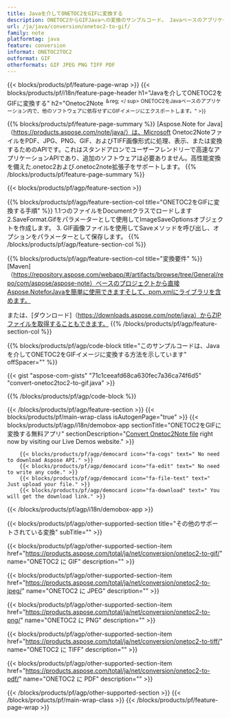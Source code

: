 ```yaml
---
title: Javaを介してONETOC2をGIFに変換する
description: ONETOC2からGIFJavaへの変換のサンプルコード。 Javaベースのアプリケーション内でのバッチONETOC2ファイルからGIFへの変換にはAPIサンプルコードを使用します。 
url: /ja/java/conversion/onetoc2-to-gif/
family: note
platformtag: java
feature: conversion
informat: ONETOC2TOC2
outformat: GIF
otherformats: GIF JPEG PNG TIFF PDF
---
```

{{< blocks/products/pf/feature-page-wrap >}}
{{< blocks/products/pf/i18n/feature-page-header h1="Javaを介してONETOC2をGIFに変換する" h2="Onetoc2Note <sup>＆reg; </ sup> ONETOC2をJavaベースのアプリケーション内で、他のソフトウェアに依存せずにGIFイメージにエクスポートします。" >}}

{{% blocks/products/pf/feature-page-summary %}}
[Aspose.Note for Java]（https://products.aspose.com/note/java/）は、Microsoft Onetoc2NoteファイルをPDF、JPG、PNG、GIF、およびTIFF画像形式に処理、表示、または変換するためのAPIです。これはスタンドアロンでユーザーフレンドリーで高速なアプリケーションAPIであり、追加のソフトウェアは必要ありません。高性能変換を備えた.onetoc2および.onetoc2note拡張子をサポートします。
{{% /blocks/products/pf/feature-page-summary  %}}

{{< blocks/products/pf/agp/feature-section >}}

{{% blocks/products/pf/agp/feature-section-col title="ONETOC2をGIFに変換する手順" %}}
1.1つのファイルをDocumentクラスでロードします
2.SaveFormat.Gifをパラメーターとして使用してImageSaveOptionsオブジェクトを作成します。
3. GIF画像ファイルを使用してSaveメソッドを呼び出し、オプションをパラメーターとして保存します。
{{% /blocks/products/pf/agp/feature-section-col %}}

{{% blocks/products/pf/agp/feature-section-col title="変換要件" %}}
[Maven]（https://repository.aspose.com/webapp/#/artifacts/browse/tree/General/repo/com/aspose/aspose-note）ベースのプロジェクトから直接Aspose.NoteforJavaを簡単に使用できますそして、pom.xmlにライブラリを含めます。

または、[ダウンロード]（https://downloads.aspose.com/note/java）からZIPファイルを取得することもできます。
{{% /blocks/products/pf/agp/feature-section-col %}}

{{% blocks/products/pf/agp/code-block title="このサンプルコードは、Javaを介してONETOC2をGIFイメージに変換する方法を示しています" offSpacer="" %}}

{{< gist "aspose-com-gists" "71c1ceeafd68ca630fec7a36ca74f6d5" "convert-onetoc2toc2-to-gif.java" >}}

{{% /blocks/products/pf/agp/code-block %}}

{{< /blocks/products/pf/agp/feature-section >}}
{{< blocks/products/pf/main-wrap-class isAutogenPage="true" >}}
{{< blocks/products/pf/agp/i18n/demobox-app sectionTitle="ONETOC2をGIFに変換する無料アプリ" sectionDescription="[Convert Onetoc2Note file](https://products.aspose.app/note/conversion/onetoc2note-to-gif) right now by visiting our Live Demos website." >}}

        {{< blocks/products/pf/agp/democard icon="fa-cogs" text=" No need to download Aspose API." >}}
        {{< blocks/products/pf/agp/democard icon="fa-edit" text=" No need to write any code." >}}
        {{< blocks/products/pf/agp/democard icon="fa-file-text" text=" Just upload your file." >}}
        {{< blocks/products/pf/agp/democard icon="fa-download" text=" You will get the download link." >}}
		
{{< /blocks/products/pf/agp/i18n/demobox-app >}}

{{< blocks/products/pf/agp/other-supported-section title="その他のサポートされている変換" subTitle="" >}}

{{< blocks/products/pf/agp/other-supported-section-item href="https://products.aspose.com/total/ja/net/conversion/onetoc2-to-gif/" name="ONETOC2 に GIF" description="" >}}

{{< blocks/products/pf/agp/other-supported-section-item href="https://products.aspose.com/total/ja/net/conversion/onetoc2-to-jpeg/" name="ONETOC2 に JPEG" description="" >}}

{{< blocks/products/pf/agp/other-supported-section-item href="https://products.aspose.com/total/ja/net/conversion/onetoc2-to-png/" name="ONETOC2 に PNG" description="" >}}

{{< blocks/products/pf/agp/other-supported-section-item href="https://products.aspose.com/total/ja/net/conversion/onetoc2-to-tiff/" name="ONETOC2 に TIFF" description="" >}}

{{< blocks/products/pf/agp/other-supported-section-item href="https://products.aspose.com/total/ja/net/conversion/onetoc2-to-pdf/" name="ONETOC2 に PDF" description="" >}}



{{< /blocks/products/pf/agp/other-supported-section >}}
{{< /blocks/products/pf/main-wrap-class >}}
{{< /blocks/products/pf/feature-page-wrap >}}